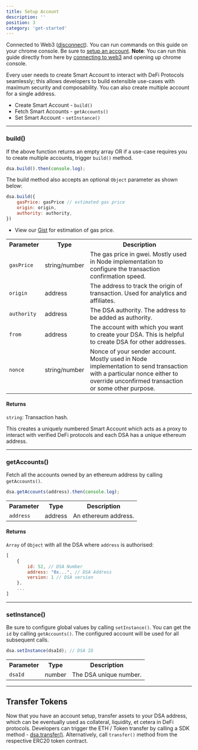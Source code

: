 ```yaml
---
title: Setup Account
description: ''
position: 3
category: 'get-started'
---
```


<alert>
        Connected to Web3 (<a href="#" onclick="" class="text-danger font-weight-normal web3disconnect"><u>disconnect</u></a>). You can run commands on this guide on your chrome console. Be sure to <a href="/setup" class="font-weight-normal"><u>setup an account</u></a>.
</alert>

<alert>
        <b>Note</b>: You can run this guide directly from here by <a id="web3connect" class="font-weight-normal" href="#"><u>connecting to web3</u></a> and opening up chrome console.
</alert>

Every user needs to create Smart Account to interact with DeFi Protocols seamlessly; this allows developers to build extensible use-cases with maximum security and composability. You can also create multiple account for a single address.

- Create Smart Account - `build()`
- Fetch Smart Accounts - `getAccounts()`
- Set Smart Account - `setInstance()`

---

### build()

If the above function returns an empty array OR if a use-case requires you to create multiple accounts, trigger `build()` method.

```javascript
dsa.build().then(console.log);
```

The build method also accepts an optional `Object` parameter as shown below:

```javascript
dsa.build({
    gasPrice: gasPrice // estimated gas price
    origin: origin,
    authority: authority,
})
```
<!-- The build method also accepts an **optional** `Object` parameter as shown below. You can also checkout [our gist](https://gist.github.com/Sowmayjain/64690959985a1b47715c79f49ac79a34) for the implementation of this method.

```javascript
dsa.build({
    gasPrice: web3.utils.toWei(gasPrice, 'gwei'), // estimate gas price*
    origin: origin, 
    authority: authority, 
    from: from,  
    nonce: nonce  
})
``` -->

* View our [Gist](https://gist.github.com/thrilok209/8b19dbd8d46b2805ab8bb8973611aea2) for estimation of gas price.

<table class="table">
  <tr>
    <th>Parameter</th>
    <th>Type</th> 
    <th>Description</th>
  </tr>
  <tr>
    <td><code>gasPrice</code></td>
    <td>string/number</td>
    <td>The gas price in gwei. Mostly used in Node implementation to configure the transaction confirmation speed.</td>
  </tr>
  <tr>
    <td><code>origin</code></td>
    <td>address</td>
    <td>The address to track the origin of transaction. Used for analytics and affiliates.</td>
  </tr>
  <tr>
    <td><code>authority</code></td>
    <td>address</td>
    <td>The DSA authority. The address to be added as authority.</td>
  </tr>
  <tr>
    <td><code>from</code></td>
    <td>address</td>
    <td>The account with which you want to create your DSA. This is helpful to create DSA for other addresses.</td>
  </tr>
  <tr>
    <td><code>nonce</code></td>
    <td>string/number</td>
    <td>Nonce of your sender account. Mostly used in Node implementation to send transaction with a particular nonce either to override unconfirmed transaction or some other purpose.</td>
  </tr>
</table>

#### Returns
`string`: Transaction hash.

This creates a uniquely numbered Smart Account which acts as a proxy to interact with verified DeFi protocols and each DSA has a unique ethereum address.

---

### getAccounts()

Fetch all the accounts owned by an ethereum address by calling `getAccounts()`.

```javascript
dsa.getAccounts(address).then(console.log);
```

<table class="table">
  <tr>
    <th>Parameter</th>
    <th>Type</th> 
    <th>Description</th>
  </tr>
  <tr>
    <td><code>address</code></td>
    <td>address</td>
    <td>An ethereum address.</td>
  <tr>
</table>

#### Returns
`Array` of `Object` with all the DSA where `address` is authorised:

```javascript
[
    {
        id: 52, // DSA Number
        address: "0x...", // DSA Address
        version: 1 // DSA version
    },
    ...
]
```

---

### setInstance()

Be sure to configure global values by calling `setInstance()`. You can get the `id` by calling `getAccounts()`. The configured account will be used for all subsequent calls.

```javascript
dsa.setInstance(dsaId); // DSA ID
```

<table class="table">
  <tr>
    <th>Parameter</th>
    <th>Type</th> 
    <th>Description</th>
  </tr>
  <tr>
    <td><code>dsaId</code></td>
    <td>number</td>
    <td>The DSA unique number.</td>
  <tr>
  <!-- <tr>
    <td><code>dsaAddress</code></td>
    <td>address</td>
    <td>The DSA smart contract address.</td>
  <tr>
  <tr>
    <td><code>dsaVersion</code></td>
    <td>number</td>
    <td>The smart account version. Use the default </td>
  <tr>
  <tr>
    <td><code>origin</code></td>
    <td>address</td>
    <td>The address to track the origin of transaction. Used for analytics and affiliates.</td>
  <tr> -->
</table>

--- 

<!-- ### setOrigin()

(Optional) To find the origin of the transaction for affiliation and on-chain analytics, trigger the `setOrigin()`.

```javascript
dsa.setOrigin(origin); 
```

<table class="table">
  <tr>
    <th>Parameter</th>
    <th>Type</th> 
    <th>Description</th>
  </tr>
  <tr>
    <td><code>origin</code></td>
    <td>address</td>
    <td>The address to track the origin of transaction. Used for analytics and affiliates.</td>
  <tr>
</table> -->

## Transfer Tokens

Now that you have an account setup, transfer assets to your DSA address, which can be eventually used as collateral, liquidity, et cetera in DeFi protocols. Developers can trigger the ETH / Token transfer by calling a SDK method - [dsa.transfer()](/basic/#dsatransfer). Alternatively, call `transfer()` method from the respective ERC20 token contract.

<!-- To build extensible use cases with maximum security and composability, our platform is designed in a way that discourages the deposit of tokens by allowance as this might manifest [vulnerabilities](https://twitter.com/koeppelmann/status/1230615922311925760) in some cases.

Therefore, users need to transfer assets to Smart Account, which can be eventually used as collateral, liquidity, et cetera in DeFi protocols. Developers can trigger the ETH / Token transfer by calling a SDK method - [dsa.transfer()](/methods/#dsatransfer). Alternatively, call `transfer()` method from the respective ERC20 token contract. -->